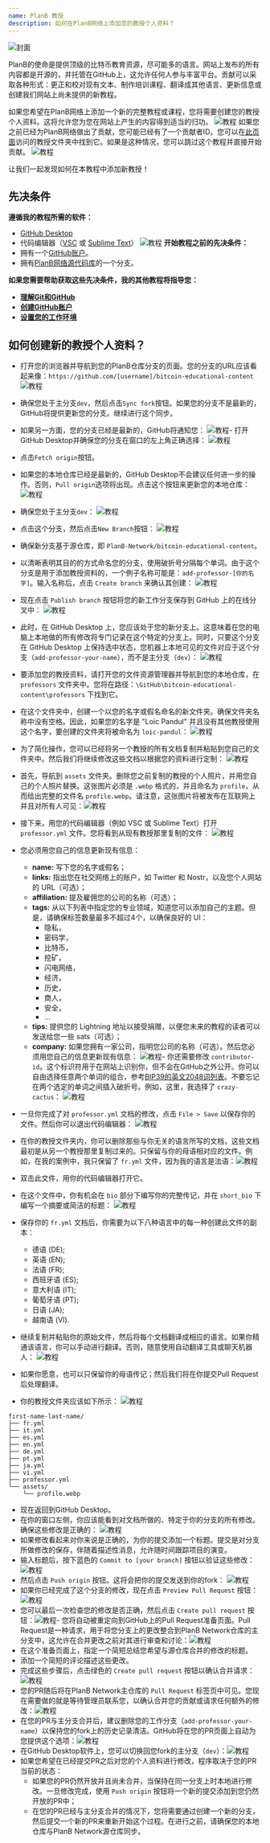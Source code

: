 ```yaml
---
name: PlanB 教授
description: 如何在PlanB网络上添加您的教授个人资料？
---
```

![封面](assets/cover.webp)

PlanB的使命是提供顶级的比特币教育资源，尽可能多的语言。网站上发布的所有内容都是开源的，并托管在GitHub上，这允许任何人参与丰富平台。贡献可以采取各种形式：更正和校对现有文本、制作培训课程、翻译成其他语言、更新信息或创建我们网站上尚未提供的新教程。

如果您希望在PlanB网络上添加一个新的完整教程或课程，您将需要创建您的教授个人资料。这将允许您为您在网站上产生的内容得到适当的归功。
![教程](assets/1.webp)
如果您之前已经为PlanB网络做出了贡献，您可能已经有了一个贡献者ID。您可以在[此页面](https://github.com/PlanB-Network/bitcoin-educational-content/tree/dev/professors)访问的教授文件夹中找到它。如果是这种情况，您可以跳过这个教程并直接开始贡献。
![教程](assets/2.webp)

让我们一起发现如何在本教程中添加新教授！

## 先决条件

**遵循我的教程所需的软件：**
- [GitHub Desktop](https://desktop.github.com/)
- 代码编辑器（[VSC](https://code.visualstudio.com/) 或 [Sublime Text](https://www.sublimetext.com/)）
![教程](assets/3.webp)
**开始教程之前的先决条件：**
- 拥有一个[GitHub账户](https://github.com/signup)。
- 拥有[PlanB网络源代码库](https://github.com/PlanB-Network/bitcoin-educational-content)的一个分支。

**如果您需要帮助获取这些先决条件，我的其他教程将指导您：**
- **[理解Git和GitHub](https://planb.network/tutorials/others/contribution/basics-of-github-471f7f00-8b5a-4b63-abb1-f1528b032bbb)**
- **[创建GitHub账户](https://planb.network/tutorials/others/contribution/create-github-account-a75fc39d-f0d0-44dc-9cd5-cd94aee0c07c)**
- **[设置您的工作环境](https://planb.network/tutorials/others/contribution/github-desktop-work-environment-5862003b-9d76-47f5-a9e0-5ec74256a8ba)**

## 如何创建新的教授个人资料？

- 打开您的浏览器并导航到您的PlanB仓库分支的页面。您的分支的URL应该看起来像：`https://github.com/[username]/bitcoin-educational-content`
![教程](assets/4.webp)
- 确保您处于主分支`dev`，然后点击`Sync fork`按钮。如果您的分支不是最新的，GitHub将提供更新您的分支。继续进行这个同步。

- 如果另一方面，您的分支已经是最新的，GitHub将通知您：
![教程](assets/5.webp)- 打开GitHub Desktop并确保您的分支在窗口的左上角正确选择：
![教程](assets/6.webp)
- 点击`Fetch origin`按钮。

- 如果您的本地仓库已经是最新的，GitHub Desktop不会建议任何进一步的操作。否则，`Pull origin`选项将出现。点击这个按钮来更新您的本地仓库：
![教程](assets/7.webp)
- 确保您处于主分支`dev`：
![教程](assets/8.webp)
- 点击这个分支，然后点击`New Branch`按钮：
![教程](assets/9.webp)
- 确保新分支基于源仓库，即 `PlanB-Network/bitcoin-educational-content`。
- 以清晰表明其目的的方式命名您的分支，使用破折号分隔每个单词。由于这个分支是用于添加教授资料的，一个例子名称可能是：`add-professor-[你的名字]`。输入名称后，点击 `Create branch` 来确认其创建：
![教程](assets/10.webp)
- 现在点击 `Publish branch` 按钮将您的新工作分支保存到 GitHub 上的在线分叉中：
![教程](assets/11.webp)
- 此时，在 GitHub Desktop 上，您应该处于您的新分支上。这意味着在您的电脑上本地做的所有修改将专门记录在这个特定的分支上。同时，只要这个分支在 GitHub Desktop 上保持选中状态，您机器上本地可见的文件对应于这个分支（`add-professor-your-name`），而不是主分支（`dev`）：
![教程](assets/12.webp)
- 要添加您的教授资料，请打开您的文件资源管理器并导航到您的本地仓库，在 `professors` 文件夹中。您将在路径：`\GitHub\bitcoin-educational-content\professors` 下找到它。

- 在这个文件夹中，创建一个以您的名字或假名命名的新文件夹。确保文件夹名称中没有空格。因此，如果您的名字是 "Loic Pandul" 并且没有其他教授使用这个名字，要创建的文件夹将被命名为 `loic-pandul`：
![教程](assets/13.webp)
- 为了简化操作，您可以已经将另一个教授的所有文档复制并粘贴到您自己的文件夹中。然后我们将继续修改这些文档以根据您的资料进行定制：
![教程](assets/14.webp)
- 首先，导航到 `assets` 文件夹。删除您之前复制的教授的个人照片，并用您自己的个人照片替换。这张图片必须是 `.webp` 格式的，并且命名为 `profile`，从而给出完整的文件名 `profile.webp`。请注意，这张图片将被发布在互联网上并且对所有人可见：![教程](assets/15.webp)
- 接下来，用您的代码编辑器（例如 VSC 或 Sublime Text）打开 `professor.yml` 文件。您将看到从现有教授那里复制的文件：
![教程](assets/16.webp)
- 您必须用您自己的信息更新现有信息：
	- **name:** 写下您的名字或假名；
	- **links:** 指出您在社交网络上的账户，如 Twitter 和 Nostr，以及您个人网站的 URL（可选）；
	- **affiliation:** 提及雇佣您的公司的名称（可选）；
	- **tags:** 从以下列表中指定您的专业领域，知道您可以添加自己的主题。但是，请确保标签数量最多不超过4个，以确保良好的 UI：
	    - 隐私，
	    - 密码学，
	    - 比特币，
	    - 挖矿，
	    - 闪电网络，
	    - 经济，
	    - 历史，
	    - 商人，
	    - 安全，
	    - ...
	- **tips:** 提供您的 Lightning 地址以接受捐赠，以便您未来的教程的读者可以发送给您一些 sats（可选）；
	- **company:** 如果您拥有一家公司，指明您公司的名称（可选）。然后您必须用您自己的信息更新现有信息：
![教程](assets/17.webp)- 你还需要修改 `contributor-id`。这个标识符用于在网站上识别你，但不会在GitHub之外公开。你可以自由选择任意两个单词的组合，参考[BIP39的英文2048词列表](https://github.com/bitcoin/bips/blob/master/bip-0039/english.txt)。不要忘记在两个选定的单词之间插入破折号。例如，这里，我选择了 `crazy-cactus`：
![教程](assets/18.webp)
- 一旦你完成了对 `professor.yml` 文档的修改，点击 `File > Save` 以保存你的文件。然后你可以退出代码编辑器：
![教程](assets/19.webp)
- 在你的教授文件夹内，你可以删除那些与你无关的语言所写的文档，这些文档最初是从另一个教授那里复制过来的。只保留与你的母语相对应的文件。例如，在我的案例中，我只保留了 `fr.yml` 文件，因为我的语言是法语：![教程](assets/20.webp)
- 双击此文件，用你的代码编辑器打开它。

- 在这个文件中，你有机会在 `bio` 部分下编写你的完整传记，并在 `short_bio` 下编写一个摘要或简洁的标题：
![教程](assets/21.webp)
- 保存你的 `fr.yml` 文档后，你需要为以下八种语言中的每一种创建此文件的副本：
    - 德语 (DE);
    - 英语 (EN);
    - 法语 (FR);
    - 西班牙语 (ES);
    - 意大利语 (IT);
    - 葡萄牙语 (PT);
    - 日语 (JA);
    - 越南语 (VI).

- 继续复制并粘贴你的原始文件，然后将每个文档翻译成相应的语言。如果你精通该语言，你可以手动进行翻译。否则，随意使用自动翻译工具或聊天机器人：
![教程](assets/22.webp)
- 如果你愿意，也可以只保留你的母语传记；然后我们将在你提交Pull Request后处理翻译。

- 你的教授文件夹应该如下所示：
![教程](assets/23.webp)
```plaintext
first-name-last-name/
├── fr.yml
├── it.yml
├── es.yml
├── en.yml
├── de.yml
├── pt.yml
├── ja.yml
├── vi.yml
├── professor.yml
└── assets/
    └── profile.webp
```
- 现在返回到GitHub Desktop。
- 在你的窗口左侧，你应该能看到对文档所做的、特定于你的分支的所有修改。确保这些修改是正确的：
![教程](assets/24.webp)
- 如果修改看起来对你来说是正确的，为你的提交添加一个标题。提交是对分支所做修改的保存，伴随着描述性消息，允许随时间跟踪项目的演变。
- 输入标题后，按下蓝色的 `Commit to [your branch]` 按钮以验证这些修改：
![教程](assets/25.webp)
- 然后点击 `Push origin` 按钮。这将会把你的提交发送到你的fork：
![教程](assets/26.webp)
- 如果你已经完成了这个分支的修改，现在点击 `Preview Pull Request` 按钮：
![教程](assets/27.webp)
- 您可以最后一次检查您的修改是否正确，然后点击 `Create pull request` 按钮：![教程](assets/28.webp)- 您将自动被重定向到GitHub上的Pull Request准备页面。Pull Request是一种请求，用于将您分支上的更改整合到PlanB Network仓库的主分支中，这允许在合并更改之前对其进行审查和讨论：![教程](assets/29.webp)
- 在这个准备页面上，指定一个简短总结您希望与源仓库合并的修改的标题。
- 添加一个简短的评论描述这些更改。
- 完成这些步骤后，点击绿色的 `Create pull request` 按钮以确认合并请求：![教程](assets/30.webp)
- 您的PR随后将在PlanB Network主仓库的 `Pull Request` 标签页中可见。您现在需要做的就是等待管理员联系您，以确认合并您的贡献或请求任何额外的修改：![教程](assets/31.webp)
- 在您的PR与主分支合并后，建议删除您的工作分支（`add-professor-your-name`）以保持您的fork上的历史记录清洁。GitHub将在您的PR页面上自动为您提供这个选项：![教程](assets/32.webp)
- 在GitHub Desktop软件上，您可以切换回您fork的主分支（`dev`）：![教程](assets/8.webp)
- 如果您希望在已经提交PR之后对您的个人资料进行修改，程序取决于您的PR当前的状态：
	- 如果您的PR仍然开放并且尚未合并，当保持在同一分支上时本地进行修改。一旦修改完成，使用 `Push origin` 按钮将一个新的提交添加到您仍然开放的PR中；
	- 在您的PR已经与主分支合并的情况下，您将需要通过创建一个新的分支，然后提交一个新的PR来重新开始这个过程。在进行之前，请确保您的本地仓库与PlanB Network源仓库同步。
